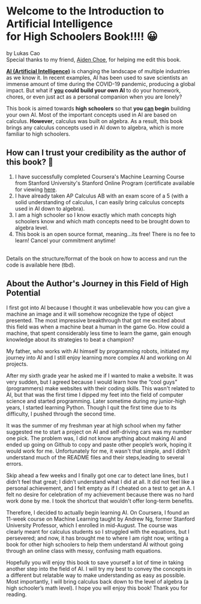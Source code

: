 # Welcome to the Introduction to Artificial Intelligence <br> for High Schoolers Book!!!! 😀

by Lukas Cao<br>
Special thanks to my friend, [Aiden Choe](https://github.com/aidenchoe), for helping me edit this book.

<ins>**AI (Artificial Intelligence)**</ins> is changing the landscape of multiple industries as we know it. In recent examples, AI has been used to save scientists an immense amount of time during the COVID-19 pandemic, producing a global impact. But what if **<ins>you</ins> could build your own AI** to do your homework, chores, or even just act as a personal companion when you are lonely?

This book is aimed towards **high schoolers** so that **you <ins>can</ins> begin** building your own AI. Most of the important concepts used in AI are based on calculus. **However**, calculus was built on algebra. As a result, this book brings any calculus concepts used in AI down to algebra, which is more familiar to high schoolers. 

## How can I trust your credibility as the author of this book? 🤨
1. I have successfully completed Coursera's Machine Learning Course from Stanford University's Stanford Online Program (certificate available for viewing [here](https://coursera.org/share/ad47e4264bf733454b1e37f968d10ebf).
2. I have already taken AP Calculus AB with an exam score of a 5 (with a solid understanding of calculus, I can easily bring calculus concepts used in AI down to algebra).
3. I am a high schooler so I know exactly which math concepts high schoolers know and which math concepts need to be brought down to algebra level.
4. This book is an open source format, meaning...its free! There is no fee to learn! Cancel your commitment anytime!
<br>
Details on the structure/format of the book on how to access and run the code is available here (tbd).

## About the Author's Journey in this Field of High Potential
I first got into AI because I thought it was unbelievable how you can give a machine an image and it will somehow recognize the type of object presented. The most impressive breakthrough that got me excited about this field was when a machine beat a human in the game Go. How could a machine, that spent considerably less time to learn the game, gain enough knowledge about its strategies to beat a champion? 

My father, who works with AI himself by programming robots, initiated my journey into AI and I still enjoy learning more complex AI and working on AI projects. 

After my sixth grade year he asked me if I wanted to make a website. It was very sudden, but I agreed because I would learn how the “cool guys” (programmers) make websites with their coding skills. This wasn't related to AI, but that was the first time I dipped my feet into the field of computer science and started programming.  Later sometime during my junior-high years, I started learning Python. Though I quit the first time due to its difficulty, I pushed through the second time.

It was the summer of my freshman year at high school when my father suggested me to start a project on AI and self-driving cars was my number one pick. The problem was, I did not know anything about making AI and ended up going on Github to copy and paste other people’s work, hoping it would work for me. Unfortunately for me, it wasn't that simple, and I didn’t understand much of the README files and their steps,leading to several errors. 

Skip ahead a few weeks and I finally got one car to detect lane lines, but I didn’t feel that great; I didn’t understand what I did at all. It did not feel like a personal achievement, and I felt empty as if I cheated on a test to get an A. I felt no desire for celebration of my achievement because there was no hard work done by me. I took the shortcut that wouldn't offer long-term benefits.

Therefore, I decided to actually begin learning AI. On Coursera, I found an 11-week course on Machine Learning taught by Andrew Ng, former Stanford University Professor, which I enrolled in mid-August. The course was clearly meant for calculus students so I struggled with the equations, but I persevered; and now, it has brought me to where I am right now, writing a book for other high schoolers to help them understand AI without going through an online class with messy, confusing math equations. 

Hopefully you will enjoy this book to save yourself a lot of time in taking another step into the field of AI. I will try my best to convey the concepts in a different but relatable way to make understanding as easy as possible. Most importantly, I will bring calculus back down to the level of algebra (a high schooler’s math level). I hope you will enjoy this book! Thank you for reading.
